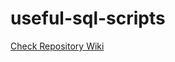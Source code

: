 # useful-sql-scripts

[Check Repository Wiki](https://github.com/lhtrieu87/useful-sql-scripts/wiki)
